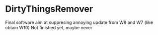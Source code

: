 # DirtyThingsRemover

Final software aim at suppresing annoying update from W8 and W7 (like obtain W10)
Not finished yet, maybe never
